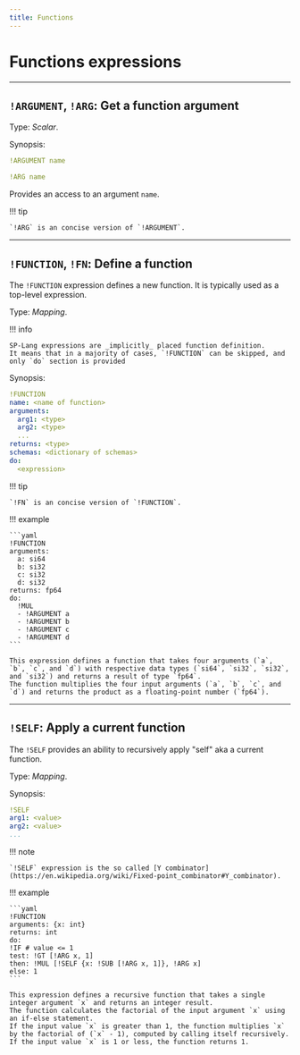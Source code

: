```yaml
---
title: Functions
---
```


# Functions expressions



--- 

## `!ARGUMENT`, `!ARG`: Get a function argument  

Type: _Scalar_.

Synopsis:

```yaml
!ARGUMENT name
```

```yaml
!ARG name
```

Provides an access to an argument `name`.

!!! tip

    `!ARG` is an concise version of `!ARGUMENT`.


--- 

## `!FUNCTION`, `!FN`: Define a function 


The `!FUNCTION` expression defines a new function.
It is typically used as a top-level expression.

Type: _Mapping_.


!!! info

    SP-Lang expressions are _implicitly_ placed function definition.
    It means that in a majority of cases, `!FUNCTION` can be skipped, and only `do` section is provided


Synopsis:

```yaml
!FUNCTION
name: <name of function>
arguments:
  arg1: <type>
  arg2: <type>
  ...
returns: <type>
schemas: <dictionary of schemas>
do:
  <expression>
```

!!! tip

    `!FN` is an concise version of `!FUNCTION`.


!!! example

    ```yaml
    !FUNCTION
    arguments:
      a: si64
      b: si32
      c: si32
      d: si32
    returns: fp64
    do:
      !MUL
      - !ARGUMENT a
      - !ARGUMENT b
      - !ARGUMENT c
      - !ARGUMENT d
    ```

    This expression defines a function that takes four arguments (`a`, `b`, `c`, and `d`) with respective data types (`si64`, `si32`, `si32`, and `si32`) and returns a result of type `fp64`.
    The function multiplies the four input arguments (`a`, `b`, `c`, and `d`) and returns the product as a floating-point number (`fp64`).

--- 

## `!SELF`: Apply a current function  

The `!SELF` provides an ability to recursively apply "self" aka a current function.

Type: _Mapping_.

Synopsis:

```yaml
!SELF
arg1: <value>
arg2: <value>
...
```

!!! note

    `!SELF` expression is the so called [Y combinator](https://en.wikipedia.org/wiki/Fixed-point_combinator#Y_combinator).


!!! example


	```yaml
	!FUNCTION
	arguments: {x: int}
	returns: int
	do:
	!IF # value <= 1
	test: !GT [!ARG x, 1]
	then: !MUL [!SELF {x: !SUB [!ARG x, 1]}, !ARG x]
	else: 1
	```

	This expression defines a recursive function that takes a single integer argument `x` and returns an integer result.
	The function calculates the factorial of the input argument `x` using an if-else statement.
	If the input value `x` is greater than 1, the function multiplies `x` by the factorial of (`x` - 1), computed by calling itself recursively.
	If the input value `x` is 1 or less, the function returns 1.
